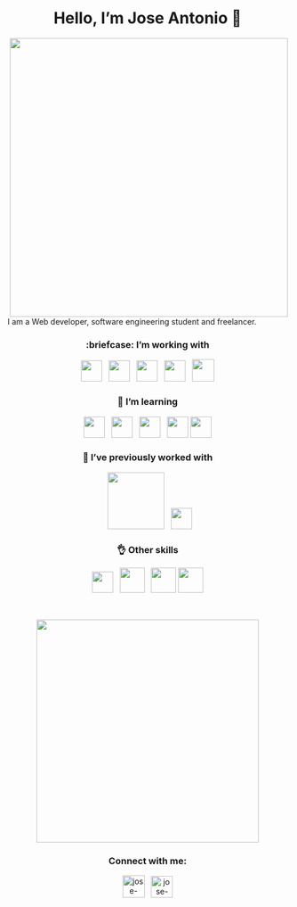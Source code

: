 
<h1 align="center"> Hello, I’m Jose Antonio 👋</h1>



<p>    
    <img align="right" width="500px" src="https://raw.githubusercontent.com/JAFB321/JAFB321/main/167536842_10215293428368554_2948253464207431290_n.jpg" />           
</p>

I am a Web developer, software engineering student and freelancer.

<h3 align="center"> :briefcase: I’m working with</h3>
<p align="center">    
    <img width="38px" src="https://upload.wikimedia.org/wikipedia/commons/thumb/3/38/HTML5_Badge.svg/1200px-HTML5_Badge.svg.png" />
    &nbsp;
    <img width="38px" src="https://redmine.cautivatech.com/redmine/attachments/download/747/js-logo-1.png" />
    &nbsp;
    <img width="38px" src="https://cdn.iconscout.com/icon/free/png-512/shopify-226579.png" />  
    &nbsp;
    <img width="38px" src="https://user-images.githubusercontent.com/674621/71187801-14e60a80-2280-11ea-94c9-e56576f76baf.png" />    
    &nbsp;
    <img width="40px" src="https://andrewsmithdeveloper.com/img/sass-new.4c1dd90f.png" />              
</p>

<h3 align="center">🧪 I’m learning</h3>
<p align="center"> 
    <img width="38px" src="https://seeklogo.com/images/N/nodejs-logo-FBE122E377-seeklogo.com.png" />  
    &nbsp;
    <img width="38px" src="https://cdn.auth0.com/blog/react-js/react.png" />     
    &nbsp;
    <img width="38px" src="https://upload.wikimedia.org/wikipedia/commons/4/4c/Typescript_logo_2020.svg" />  
    &nbsp;
    <img width="38px" src="https://upload.wikimedia.org/wikipedia/commons/thumb/b/b2/Bootstrap_logo.svg/1200px-Bootstrap_logo.svg.png" />      
    <img width="38px" src="https://media.discordapp.net/attachments/763633854011015228/794803096894046248/5847f40ecef1014c0b5e488a.png" />       
<!--     <img height="40px" src="https://github.com/graphql/artwork/blob/main/GraphQL/horizontal/GraphQL-logo-white.png?raw=true" />   -->
    
    
</p>

<h3 align="center">💪 I’ve previously worked with</h3>
<p align="center"> 
<!--     <img width="38px" src="https://upload.wikimedia.org/wikipedia/commons/thumb/8/82/C_Sharp_logo.png/715px-C_Sharp_logo.png" />  -->
    &nbsp;
    <img width="102px" src="https://media.discordapp.net/attachments/763633854011015228/794800876082561075/Sin_titulo.png" />
    &nbsp;    
    <img width="38px" src="https://upload.wikimedia.org/wikipedia/commons/thumb/5/59/Visual_Studio_Icon_2019.svg/125px-Visual_Studio_Icon_2019.svg.png" />   
</p>

<h3 align="center">👌 Other skills </h3>
<p align="center"> 
        <img width="38px" src="https://cdn.discordapp.com/attachments/763633854011015228/794805471264636948/heroku-logo-stroke-gradient.svg" />  
      &nbsp;
     <img width="45px" src="https://sdtimes.com/wp-content/uploads/2018/08/logo-glyph.png" />     
      &nbsp;
    <img width="45px" src="https://digibuc.com/cursos/wp-content/uploads/2019/06/3420e571b3d7a4a348d8fad91e3bfda4.png" />    
      <img width="45px" src="https://blog.desafiolatam.com/wp-content/uploads/2018/05/java-logo.png" />  
    
</p>

<br>

<p align="center">
    <a href="https://ko-fi.com/L3L53EXUA">
        <img align="center" width="400px" src="https://ko-fi.com/img/githubbutton_sm.svg" />     
    </a>
    

</p>

<h3 align="center">Connect with me:</h3>
<p align="center">
<a href="https://www.linkedin.com/in/jose-antonio-felix-ballesteros-9b1111192/" target="blank"><img align="center" src="https://media.discordapp.net/attachments/763633854011015228/794844336251994122/linkedin_1.png" alt="jose-antonio-felix-ballesteros-9b1111192" height="40px" /></a>
  &nbsp;
 <a href="mailto:jafb321@gmail.com" target="blank"><img align="center" src="https://media.discordapp.net/attachments/763633854011015228/794845971132842004/5847fafdcef1014c0b5e48ce.png?width=634&height=480" alt="jose-antonio-felix-ballesteros-9b1111192" height="39px" /></a>
</p>



<!-- asd
- 🌱 I’m currently learning ...
- 👯 I’m looking to collaborate on ...
- 🤔 I’m looking for help with ...
- 💬 Ask me about ...
- 📫 How to reach me: ...
- 😄 Pronouns: ...
- ⚡ Fun fact: ...
-->
